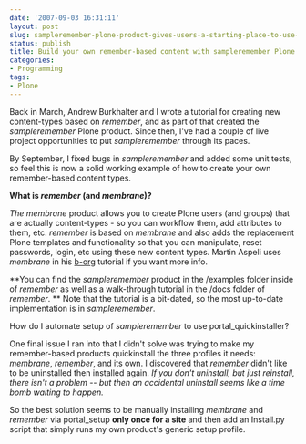 ```yaml
---
date: '2007-09-03 16:31:11'
layout: post
slug: sampleremember-plone-product-gives-users-a-starting-place-to-use-remember
status: publish
title: Build your own remember-based content with sampleremember Plone product
categories:
- Programming
tags:
- Plone
---
```


Back in March, Andrew Burkhalter and I wrote a tutorial for creating new content-types based on _remember_, and as part of that created the _sampleremember_ Plone product.  Since then, I've had a couple of live project opportunities to put _sampleremember_ through its paces.

By September, I fixed bugs in _sampleremember_ and added some unit tests, so feel this is now a solid working example of  how to create your own remember-based content types.



**What is _remember_ (and _membrane_)?**

_The membrane_ product allows you to create Plone users (and groups) that are actually content-types - so you can workflow them, add attributes to them, etc.  _remember_ is based on _membrane_ and also adds the replacement Plone templates and functionality so that you can manipulate, reset passwords, login, etc using these new content types. Martin Aspeli uses _membrane_ in his [b-org](http://plone.org/documentation/tutorial/borg) tutorial if you want more info.

**You can find the _sampleremember_ product in the /examples folder inside of _remember_ as well as a walk-through tutorial in the /docs folder of _remember_. ** Note that the tutorial is a bit-dated, so the most up-to-date implementation is in _sampleremember_.

How do I automate setup of _sampleremember_ to use portal_quickinstaller?

One final issue I ran into that I didn't solve was trying to make my remember-based products quickinstall the three profiles it needs: _membrane_, _remember_, and its own.  I discovered that _remember_ didn't like to be uninstalled then installed again. _If you don't uninstall, but just reinstall, there isn't a problem -- but then an accidental uninstall seems like a time bomb waiting to happen._

So the best solution seems to be manually installing _membrane_ and _remember_ via portal_setup **only once for a site** and then add an Install.py script that simply runs my own product's generic setup profile.
